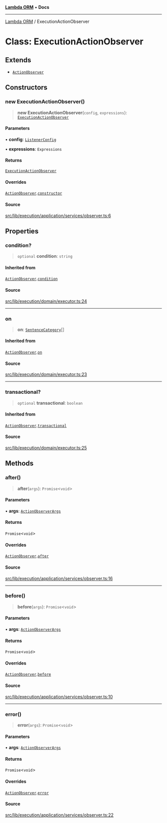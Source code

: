 [**Lambda ORM**](../README.md) • **Docs**

***

[Lambda ORM](../README.md) / ExecutionActionObserver

# Class: ExecutionActionObserver

## Extends

- [`ActionObserver`](ActionObserver.md)

## Constructors

### new ExecutionActionObserver()

> **new ExecutionActionObserver**(`config`, `expressions`): [`ExecutionActionObserver`](ExecutionActionObserver.md)

#### Parameters

• **config**: [`ListenerConfig`](../interfaces/ListenerConfig.md)

• **expressions**: `Expressions`

#### Returns

[`ExecutionActionObserver`](ExecutionActionObserver.md)

#### Overrides

[`ActionObserver`](ActionObserver.md).[`constructor`](ActionObserver.md#constructors)

#### Source

[src/lib/execution/application/services/observer.ts:6](https://github.com/lambda-orm/lambdaorm/blob/cfdea01485e47d6bfb9f5073528259581c5e1563/src/lib/execution/application/services/observer.ts#L6)

## Properties

### condition?

> `optional` **condition**: `string`

#### Inherited from

[`ActionObserver`](ActionObserver.md).[`condition`](ActionObserver.md#condition)

#### Source

[src/lib/execution/domain/executor.ts:24](https://github.com/lambda-orm/lambdaorm/blob/cfdea01485e47d6bfb9f5073528259581c5e1563/src/lib/execution/domain/executor.ts#L24)

***

### on

> **on**: [`SentenceCategory`](../enumerations/SentenceCategory.md)[]

#### Inherited from

[`ActionObserver`](ActionObserver.md).[`on`](ActionObserver.md#on)

#### Source

[src/lib/execution/domain/executor.ts:23](https://github.com/lambda-orm/lambdaorm/blob/cfdea01485e47d6bfb9f5073528259581c5e1563/src/lib/execution/domain/executor.ts#L23)

***

### transactional?

> `optional` **transactional**: `boolean`

#### Inherited from

[`ActionObserver`](ActionObserver.md).[`transactional`](ActionObserver.md#transactional)

#### Source

[src/lib/execution/domain/executor.ts:25](https://github.com/lambda-orm/lambdaorm/blob/cfdea01485e47d6bfb9f5073528259581c5e1563/src/lib/execution/domain/executor.ts#L25)

## Methods

### after()

> **after**(`args`): `Promise`\<`void`\>

#### Parameters

• **args**: [`ActionObserverArgs`](../interfaces/ActionObserverArgs.md)

#### Returns

`Promise`\<`void`\>

#### Overrides

[`ActionObserver`](ActionObserver.md).[`after`](ActionObserver.md#after)

#### Source

[src/lib/execution/application/services/observer.ts:16](https://github.com/lambda-orm/lambdaorm/blob/cfdea01485e47d6bfb9f5073528259581c5e1563/src/lib/execution/application/services/observer.ts#L16)

***

### before()

> **before**(`args`): `Promise`\<`void`\>

#### Parameters

• **args**: [`ActionObserverArgs`](../interfaces/ActionObserverArgs.md)

#### Returns

`Promise`\<`void`\>

#### Overrides

[`ActionObserver`](ActionObserver.md).[`before`](ActionObserver.md#before)

#### Source

[src/lib/execution/application/services/observer.ts:10](https://github.com/lambda-orm/lambdaorm/blob/cfdea01485e47d6bfb9f5073528259581c5e1563/src/lib/execution/application/services/observer.ts#L10)

***

### error()

> **error**(`args`): `Promise`\<`void`\>

#### Parameters

• **args**: [`ActionObserverArgs`](../interfaces/ActionObserverArgs.md)

#### Returns

`Promise`\<`void`\>

#### Overrides

[`ActionObserver`](ActionObserver.md).[`error`](ActionObserver.md#error)

#### Source

[src/lib/execution/application/services/observer.ts:22](https://github.com/lambda-orm/lambdaorm/blob/cfdea01485e47d6bfb9f5073528259581c5e1563/src/lib/execution/application/services/observer.ts#L22)
